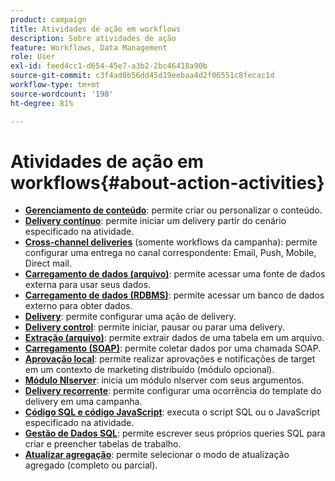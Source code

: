```yaml
---
product: campaign
title: Atividades de ação em workflows
description: Sobre atividades de ação
feature: Workflows, Data Management
role: User
exl-id: feed4cc1-d654-45e7-a3b2-2bc46418a90b
source-git-commit: c3f4ad0b56dd45d19eebaa4d2f06551c8fecac1d
workflow-type: tm+mt
source-wordcount: '198'
ht-degree: 81%

---
```


# Atividades de ação em workflows{#about-action-activities}

* **[Gerenciamento de conteúdo](content-management.md)**: permite criar ou personalizar o conteúdo.
* **[Delivery contínuo](continuous-delivery.md)**: permite iniciar um delivery partir do cenário especificado na atividade.
* **[Cross-channel deliveries](cross-channel-deliveries.md)** (somente workflows da campanha): permite configurar uma entrega no canal correspondente: Email, Push, Mobile, Direct mail.
* **[Carregamento de dados (arquivo)](data-loading-rdbms.md)**: permite acessar uma fonte de dados externa para usar seus dados.
* **[Carregamento de dados (RDBMS)](data-loading-rdbms.md)**: permite acessar um banco de dados externo para obter dados.
* **[Delivery](delivery.md)**: permite configurar uma ação de delivery.
* **[Delivery control](delivery-control.md)**: permite iniciar, pausar ou parar uma delivery.
* **[Extração (arquivo)](extraction-file.md)**: permite extrair dados de uma tabela em um arquivo.
* **[Carregamento (SOAP)](loading-soap.md)**: permite coletar dados por uma chamada SOAP.
* **[Aprovação local](local-approval.md)**: permite realizar aprovações e notificações de target em um contexto de marketing distribuído (módulo opcional).
* **[Módulo Nlserver](nlserver-module.md)**: inicia um módulo nlserver com seus argumentos.
* **[Delivery recorrente](recurring-delivery.md)**: permite configurar uma ocorrência do template do delivery em uma campanha.
* **[Código SQL e código JavaScript](sql-code-and-javascript-code.md)**: executa o script SQL ou o JavaScript especificado na atividade.
* **[Gestão de Dados SQL](sql-data-management.md)**: permite escrever seus próprios queries SQL para criar e preencher tabelas de trabalho.
* **[Atualizar agregação](update-aggregate.md)**: permite selecionar o modo de atualização agregado (completo ou parcial).
